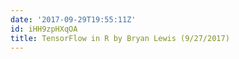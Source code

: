 ```yaml
---
date: '2017-09-29T19:55:11Z'
id: iHH9zpHXqOA
title: TensorFlow in R by Bryan Lewis (9/27/2017)
---
```

